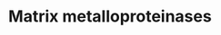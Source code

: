 ---
annotations:
- type: Pathway Ontology
  value: cell-extracellular matrix signaling pathway
authors:
- Kdahlquist
- MaintBot
- M.Braymer
- Khanspers
- Thomas
- Ddigles
- Eweitz
description: 'Matrix metalloproteinases (MMPs) are zinc-dependent endopeptidases;
  other family members are adamalysins, serralysins, and astacins. The MMPs belong
  to a larger family of proteases known as the metzincin superfamily. Collectively
  they are capable of degrading all kinds of extracellular matrix proteins, but also
  can process a number of bioactive molecules. They are known to be involved in the
  cleavage of cell surface receptors, the release of apoptotic ligands (such as the
  FAS ligand), and chemokine/cytokine in/activation. MMPs are also thought to play
  a major role on cell behaviors such as cell proliferation, migration (adhesion/dispersion),
  differentiation, angiogenesis, apoptosis and host defense.  Source: [[wikipedia:Matrix_metalloproteinase|Wikipedia]]'
last-edited: 2021-05-23
organisms:
- Mus musculus
redirect_from:
- /index.php/Pathway:WP441
- /instance/WP441
schema-jsonld:
- '@context': https://schema.org/
  '@id': https://wikipathways.github.io/pathways/WP441.html
  '@type': Dataset
  creator:
    '@type': Organization
    name: WikiPathways
  description: 'Matrix metalloproteinases (MMPs) are zinc-dependent endopeptidases;
    other family members are adamalysins, serralysins, and astacins. The MMPs belong
    to a larger family of proteases known as the metzincin superfamily. Collectively
    they are capable of degrading all kinds of extracellular matrix proteins, but
    also can process a number of bioactive molecules. They are known to be involved
    in the cleavage of cell surface receptors, the release of apoptotic ligands (such
    as the FAS ligand), and chemokine/cytokine in/activation. MMPs are also thought
    to play a major role on cell behaviors such as cell proliferation, migration (adhesion/dispersion),
    differentiation, angiogenesis, apoptosis and host defense.  Source: [[wikipedia:Matrix_metalloproteinase|Wikipedia]]'
  keywords:
  - Mmp8
  - Timp2
  - Mmp1a
  - Mmp19
  - Mmp28
  - Mmp13
  - Mmp12
  - Mmp27
  - Bsg
  - Mmp15
  - Mmp20
  - Mmp25
  - Tcf20
  - Mmp9
  - Mmp2
  - Mmp17
  - Tnf
  - Mmp16
  - Mmp11
  - Mmp24
  - MMP23A
  - Mmp14
  - MMP26
  - Mmp21
  - Mmp3
  - Mmp7
  - Mmp23
  - Timp3
  - Timp1
  - Mmp10
  - Timp4
  license: CC0
  name: Matrix metalloproteinases
seo: CreativeWork
title: Matrix metalloproteinases
wpid: WP441
---